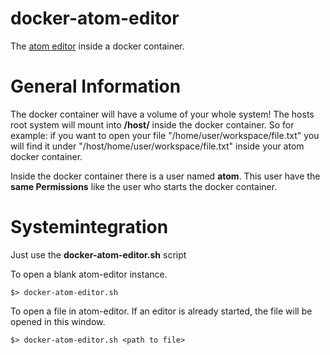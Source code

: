 # docker-atom-editor
The [atom editor](https://atom.io/) inside a docker container.

# General Information
The docker container will have a volume of your whole system! The hosts root system will mount into __/host/__ inside the docker container.
So for example: if you want to open your file "/home/user/workspace/file.txt" you will find it under "/host/home/user/workspace/file.txt" inside
your atom docker container.

Inside the docker container there is a user named __atom__. This user have the __same Permissions__ like the user who starts
the docker container. 

# Systemintegration
Just use the __docker-atom-editor.sh__ script

To open a blank atom-editor instance.
```
$> docker-atom-editor.sh
```

To open a file in atom-editor. If an editor is already started, the file will be opened in this window.
```
$> docker-atom-editor.sh <path to file>
```
